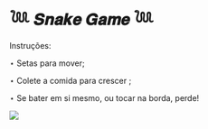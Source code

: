 # 𓆙 𝑺𝒏𝒂𝒌𝒆 𝑮𝒂𝒎𝒆 𓆙

Instruções:

⋆ Setas para mover;

⋆ Colete a comida para crescer ;

⋆ Se bater em si mesmo, ou tocar na borda, perde!

![](https://cdn-icons-png.flaticon.com/512/5375/5375715.png)
